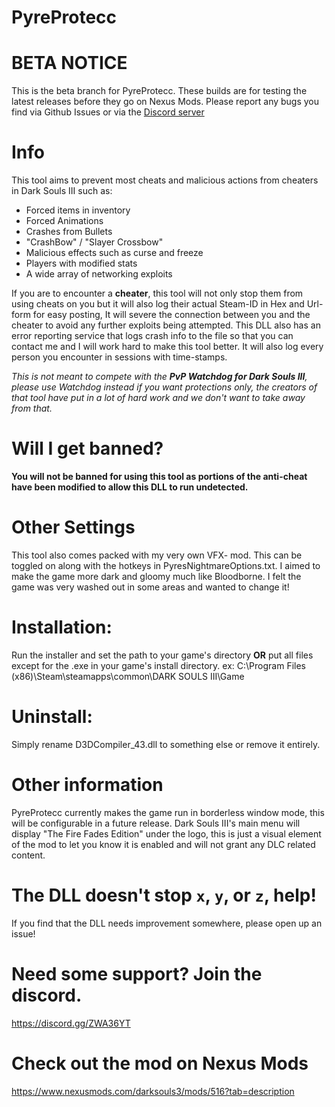 # PyreProtecc

# BETA NOTICE
This is the beta branch for PyreProtecc. These builds are for testing the latest releases before they go on Nexus Mods. Please report any bugs you find via Github Issues or via the [Discord server](https://discord.gg/ZWA36YT)


# Info
This tool aims to prevent most cheats and malicious actions from cheaters in Dark Souls III such as:
- Forced items in inventory
- Forced Animations
- Crashes from Bullets
- "CrashBow" / "Slayer Crossbow"
- Malicious effects such as curse and freeze
- Players with modified stats
- A wide array of networking exploits

If you are to encounter a **cheater**, this tool will not only stop them from using cheats on you but it will also log their actual Steam-ID in Hex and Url-form for easy posting, It will severe the connection between you and the cheater to avoid any further exploits being attempted. This DLL also has an error reporting service that logs crash info to the file so that you can contact me and I will work hard to make this tool better. It will also log every person you encounter in sessions with time-stamps.

_This is not meant to compete with the **PvP Watchdog for Dark Souls III**, please use Watchdog instead if you want protections only, the creators of that tool have put in a lot of hard work and we don't want to take away from that._

# Will I get banned?
**You will not be banned for using this tool as portions of the anti-cheat have been modified to allow this DLL to run undetected.** 

# Other Settings
This tool also comes packed with my very own VFX- mod. This can be toggled on along with the hotkeys in PyresNightmareOptions.txt. I aimed to make the game more dark and gloomy much like Bloodborne. I felt the game was very washed out in some areas and wanted to change it!

# Installation:
Run the installer and set the path to your game's directory **OR** put all files except for the .exe in your game's install directory. ex: C:\Program Files (x86)\Steam\steamapps\common\DARK SOULS III\Game

# **Uninstall:** 
Simply rename D3DCompiler_43.dll to something else or remove it entirely.

# Other information
PyreProtecc currently makes the game run in borderless window mode, this will be configurable in a future release. Dark Souls III's main menu will display "The Fire Fades Edition" under the logo, this is just a visual element of the mod to let you know it is enabled and will not grant any DLC related content. 

# The DLL doesn't stop `x`, `y`, or `z`, help!
If you find that the DLL needs improvement somewhere, please open up an issue!

# Need some support? Join the discord.
https://discord.gg/ZWA36YT

# Check out the mod on Nexus Mods
https://www.nexusmods.com/darksouls3/mods/516?tab=description

